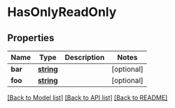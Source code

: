 # HasOnlyReadOnly

## Properties
Name | Type | Description | Notes
------------ | ------------- | ------------- | -------------
**bar** | [**string**](.md) |  | [optional] 
**foo** | [**string**](.md) |  | [optional] 

[[Back to Model list]](../README.md#documentation-for-models) [[Back to API list]](../README.md#documentation-for-api-endpoints) [[Back to README]](../README.md)

